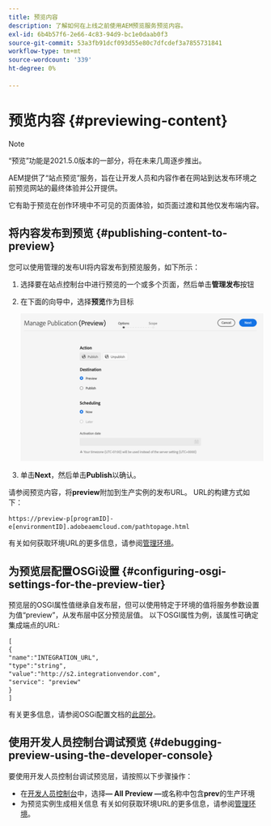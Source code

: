 ```yaml
---
title: 预览内容
description: 了解如何在上线之前使用AEM预览服务预览内容。
exl-id: 6b4b57f6-2e66-4c83-94d9-bc1e0daab0f3
source-git-commit: 53a3fb91dcf093d55e80c7dfcdef3a7855731841
workflow-type: tm+mt
source-wordcount: '339'
ht-degree: 0%

---
```


# 预览内容 {#previewing-content}

>[!NOTE]
>
>“预览”功能是2021.5.0版本的一部分，将在未来几周逐步推出。

AEM提供了“站点预览”服务，旨在让开发人员和内容作者在网站到达发布环境之前预览网站的最终体验并公开提供。

它有助于预览在创作环境中不可见的页面体验，如页面过渡和其他仅发布端内容。

## 将内容发布到预览 {#publishing-content-to-preview}

您可以使用管理的发布UI将内容发布到预览服务，如下所示：

1. 选择要在站点控制台中进行预览的一个或多个页面，然后单击&#x200B;**管理发布**&#x200B;按钮
1. 在下面的向导中，选择&#x200B;**预览**&#x200B;作为目标

   ![托管出版物](/help/sites-cloud/authoring/assets/previewmanagedpublication.png)

1. 单击&#x200B;**Next**，然后单击&#x200B;**Publish**&#x200B;以确认。

请参阅预览内容，将&#x200B;**preview**&#x200B;附加到生产实例的发布URL。 URL的构建方式如下：

```
https://preview-p[programID]-e[environmentID].adobeaemcloud.com/pathtopage.html
```

有关如何获取环境URL的更多信息，请参阅[管理环境](https://experienceleague.adobe.com/docs/experience-manager-cloud-manager/using/how-to-use/manage-your-environment.html?lang=en)。

## 为预览层配置OSGi设置 {#configuring-osgi-settings-for-the-preview-tier}

预览层的OSGI属性值继承自发布层，但可以使用特定于环境的值将服务参数设置为值“preview”，从发布层中区分预览层值。 以下OSGI属性为例，该属性可确定集成端点的URL:

```
[
{
"name":"INTEGRATION_URL",
"type":"string",
"value":"http://s2.integrationvendor.com",
"service": "preview"
}
]
```

有关更多信息，请参阅OSGi配置文档的[此部分](/help/implementing/deploying/configuring-osgi.md#author-vs-publish-configuration)。

## 使用开发人员控制台调试预览 {#debugging-preview-using-the-developer-console}

要使用开发人员控制台调试预览层，请按照以下步骤操作：

* 在[开发人员控制台](/help/implementing/developing/introduction/development-guidelines.md#aem-as-a-cloud-service-development-tools)中，选择&#x200B;**— All Preview —**&#x200B;或名称中包含&#x200B;**prev**&#x200B;的生产环境
* 为预览实例生成相关信息
有关如何获取环境URL的更多信息，请参阅[管理环境](https://experienceleague.adobe.com/docs/experience-manager-cloud-manager/using/how-to-use/manage-your-environment.html?lang=en)。
